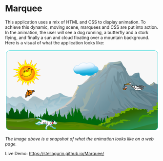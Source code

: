 # Marquee

This application uses a mix of HTML and CSS to display animation. To
achieve this dynamic, moving scene, marquees and CSS are put into action. In the animation,
the user will see a dog running, a butterfly and a stork flying, and finally a sun and cloud floating
over a mountain background. Here is a visual of what the application looks like:

![Screenshot](images/screenshot.png)

*The image above is a snapshot of what the animation looks like on a web page.*

Live Demo: https://stellagurin.github.io/Marquee/